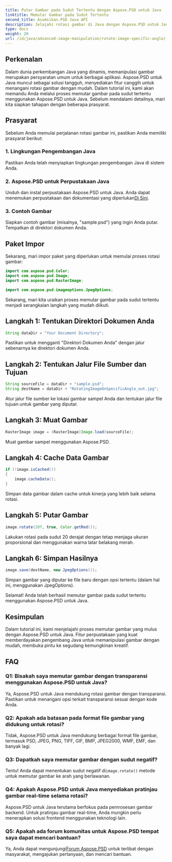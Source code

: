 ```yaml
---
title: Putar Gambar pada Sudut Tertentu dengan Aspose.PSD untuk Java
linktitle: Memutar Gambar pada Sudut Tertentu
second_title: Asumsikan.PSD Java API
description: Jelajahi rotasi gambar di Java dengan Aspose.PSD untuk Java. Putar gambar dengan mudah pada sudut tertentu.
type: docs
weight: 20
url: /id/java/advanced-image-manipulation/rotate-image-specific-angle/
---
```

## Perkenalan

Dalam dunia perkembangan Java yang dinamis, memanipulasi gambar merupakan persyaratan umum untuk berbagai aplikasi. Aspose.PSD untuk Java muncul sebagai solusi tangguh, menyediakan fitur canggih untuk menangani rotasi gambar dengan mudah. Dalam tutorial ini, kami akan memandu Anda melalui proses memutar gambar pada sudut tertentu menggunakan Aspose.PSD untuk Java. Sebelum mendalami detailnya, mari kita siapkan tahapan dengan beberapa prasyarat.

## Prasyarat

Sebelum Anda memulai perjalanan rotasi gambar ini, pastikan Anda memiliki prasyarat berikut:

### 1. Lingkungan Pengembangan Java
Pastikan Anda telah menyiapkan lingkungan pengembangan Java di sistem Anda.

### 2. Aspose.PSD untuk Perpustakaan Java
 Unduh dan instal perpustakaan Aspose.PSD untuk Java. Anda dapat menemukan perpustakaan dan dokumentasi yang diperlukan[Di Sini](https://reference.aspose.com/psd/java/).

### 3. Contoh Gambar
Siapkan contoh gambar (misalnya, "sample.psd") yang ingin Anda putar. Tempatkan di direktori dokumen Anda.

## Paket Impor

Sekarang, mari impor paket yang diperlukan untuk memulai proses rotasi gambar:

```java
import com.aspose.psd.Color;
import com.aspose.psd.Image;
import com.aspose.psd.RasterImage;

import com.aspose.psd.imageoptions.JpegOptions;
```

Sekarang, mari kita uraikan proses memutar gambar pada sudut tertentu menjadi serangkaian langkah yang mudah diikuti.

## Langkah 1: Tentukan Direktori Dokumen Anda

```java
String dataDir = "Your Document Directory";
```

Pastikan untuk mengganti "Direktori Dokumen Anda" dengan jalur sebenarnya ke direktori dokumen Anda.

## Langkah 2: Tentukan Jalur File Sumber dan Tujuan

```java
String sourceFile = dataDir + "sample.psd";
String destName = dataDir + "RotatingImageOnSpecificAngle_out.jpg";
```

Atur jalur file sumber ke lokasi gambar sampel Anda dan tentukan jalur file tujuan untuk gambar yang diputar.

## Langkah 3: Muat Gambar

```java
RasterImage image = (RasterImage)Image.load(sourceFile);
```

Muat gambar sampel menggunakan Aspose.PSD.

## Langkah 4: Cache Data Gambar

```java
if (!image.isCached())
{
    image.cacheData();
}
```

Simpan data gambar dalam cache untuk kinerja yang lebih baik selama rotasi.

## Langkah 5: Putar Gambar

```java
image.rotate(20f, true, Color.getRed());
```

Lakukan rotasi pada sudut 20 derajat dengan tetap menjaga ukuran proporsional dan menggunakan warna latar belakang merah.

## Langkah 6: Simpan Hasilnya

```java
image.save(destName, new JpegOptions());
```

Simpan gambar yang diputar ke file baru dengan opsi tertentu (dalam hal ini, menggunakan JpegOptions).

Selamat! Anda telah berhasil memutar gambar pada sudut tertentu menggunakan Aspose.PSD untuk Java.

## Kesimpulan

Dalam tutorial ini, kami menjelajahi proses memutar gambar yang mulus dengan Aspose.PSD untuk Java. Fitur perpustakaan yang kuat memberdayakan pengembang Java untuk memanipulasi gambar dengan mudah, membuka pintu ke segudang kemungkinan kreatif.

## FAQ

### Q1: Bisakah saya memutar gambar dengan transparansi menggunakan Aspose.PSD untuk Java?

Ya, Aspose.PSD untuk Java mendukung rotasi gambar dengan transparansi. Pastikan untuk menangani opsi terkait transparansi sesuai dengan kode Anda.

### Q2: Apakah ada batasan pada format file gambar yang didukung untuk rotasi?

Tidak, Aspose.PSD untuk Java mendukung berbagai format file gambar, termasuk PSD, JPEG, PNG, TIFF, GIF, BMP, JPEG2000, WMF, EMF, dan banyak lagi.

### Q3: Dapatkah saya memutar gambar dengan sudut negatif?

 Tentu! Anda dapat menentukan sudut negatif di`image.rotate()` metode untuk memutar gambar ke arah yang berlawanan.

### Q4: Apakah Aspose.PSD untuk Java menyediakan pratinjau gambar real-time selama rotasi?

Aspose.PSD untuk Java terutama berfokus pada pemrosesan gambar backend. Untuk pratinjau gambar real-time, Anda mungkin perlu menerapkan solusi frontend menggunakan teknologi lain.

### Q5: Apakah ada forum komunitas untuk Aspose.PSD tempat saya dapat mencari bantuan?

 Ya, Anda dapat mengunjungi[Forum Aspose.PSD](https://forum.aspose.com/c/psd/34) untuk terlibat dengan masyarakat, mengajukan pertanyaan, dan mencari bantuan.